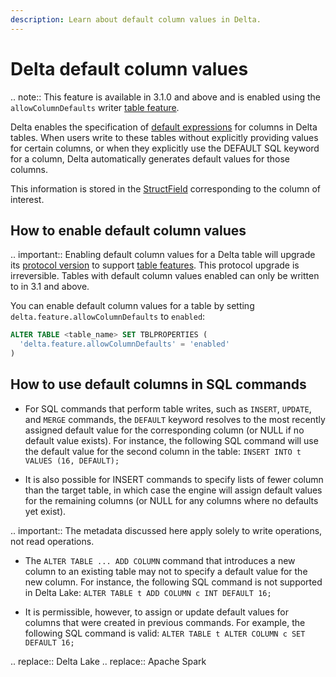 ```yaml
---
description: Learn about default column values in Delta.
---
```


# Delta default column values

.. note:: This feature is available in <Delta> 3.1.0 and above and is enabled using the `allowColumnDefaults` writer [table feature](#versioning).

Delta enables the specification of [default expressions](https://github.com/delta-io/delta/blob/master/PROTOCOL.md#default-columns) for columns in Delta tables. When users write to these tables without explicitly providing values for certain columns, or when they explicitly use the DEFAULT SQL keyword for a column, Delta automatically generates default values for those columns.

This information is stored in the [StructField](https://github.com/delta-io/delta/blob/master/PROTOCOL.md#struct-field) corresponding to the column of interest.

## How to enable <Delta> default column values

.. important:: Enabling default column values for a Delta table will upgrade its [protocol version](versioning.md) to support [table features](#versioning). This protocol upgrade is irreversible. Tables with default column values enabled can only be written to in <Delta> 3.1 and above.

You can enable default column values for a table by setting `delta.feature.allowColumnDefaults` to `enabled`:

  ```sql
  ALTER TABLE <table_name> SET TBLPROPERTIES (
    'delta.feature.allowColumnDefaults' = 'enabled'
  )
  ```

## How to use default columns in SQL commands

- For SQL commands that perform table writes, such as `INSERT`, `UPDATE`, and `MERGE` commands, the `DEFAULT` keyword resolves to the most recently assigned default value for the corresponding column (or NULL if no default value exists). For instance, the following SQL command will use the default value for the second column in the table: `INSERT INTO t VALUES (16, DEFAULT);`

- It is also possible for INSERT commands to specify lists of fewer column than the target table, in which case the engine will assign default values for the remaining columns (or NULL for any columns where no defaults yet exist).

.. important:: The metadata discussed here apply solely to write operations, not read operations.

-  The `ALTER TABLE ... ADD COLUMN` command that introduces a new column to an existing table may not to specify a default value for the new column. For instance, the following SQL command is not supported in Delta Lake: `ALTER TABLE t ADD COLUMN c INT DEFAULT 16;`

- It is permissible, however, to assign or update default values for columns that were created in previous commands. For example, the following SQL command is valid: `ALTER TABLE t ALTER COLUMN c SET DEFAULT 16;`

.. <Delta> replace:: Delta Lake
.. <AS> replace:: Apache Spark
